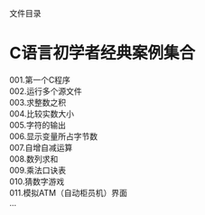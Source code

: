 文件目录
  
C语言初学者经典案例集合
===================================
001.第一个C程序</br>
002.运行多个源文件</br>
003.求整数之积</br>
004.比较实数大小</br>
005.字符的输出</br>
006.显示变量所占字节数</br>
007.自增自减运算</br>
008.数列求和</br>
009.乘法口诀表</br>
010.猜数字游戏</br>
011.模拟ATM（自动柜员机）界面</br>
...